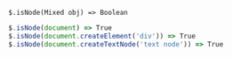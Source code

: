     $.isNode(Mixed obj) => Boolean

~~~js
$.isNode(document) => True
$.isNode(document.createElement('div')) => True
$.isNode(document.createTextNode('text node')) => True
~~~
